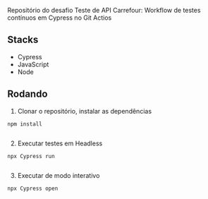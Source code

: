 Repositório do desafio Teste de API Carrefour: Workflow de testes contínuos em Cypress no Git Actios
 
## Stacks
 
- Cypress
- JavaScript
- Node
 
## Rodando
 
1. Clonar o repositório, instalar as dependências
 
````````
npm install
 
````````
 
2. Executar testes em Headless
 
````````
npx Cypress run 
 
``````````
3. Executar de modo interativo
 
````
npx Cypress open
 
``````